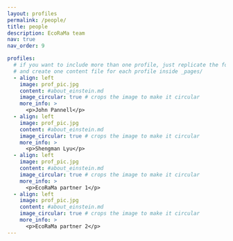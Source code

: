```yaml
---
layout: profiles
permalink: /people/
title: people
description: EcoRaMa team
nav: true
nav_order: 9

profiles:
  # if you want to include more than one profile, just replicate the following block
  # and create one content file for each profile inside _pages/
  - align: left
    image: prof_pic.jpg
    content: #about_einstein.md
    image_circular: true # crops the image to make it circular
    more_info: >
      <p>John Pannell</p>
  - align: left
    image: prof_pic.jpg
    content: #about_einstein.md
    image_circular: true # crops the image to make it circular
    more_info: >
      <p>Shengman Lyu</p>
  - align: left
    image: prof_pic.jpg
    content: #about_einstein.md
    image_circular: true # crops the image to make it circular
    more_info: >
      <p>EcoRaMa partner 1</p>
  - align: left
    image: prof_pic.jpg
    content: #about_einstein.md
    image_circular: true # crops the image to make it circular
    more_info: >
      <p>EcoRaMa partner 2</p>
---
```

